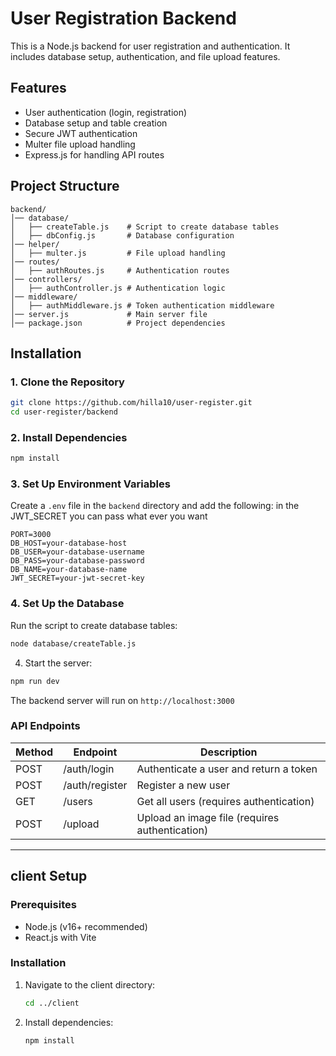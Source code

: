 # User Registration Backend

This is a Node.js backend for user registration and authentication. It includes database setup, authentication, and file upload features.

## Features

- User authentication (login, registration)
- Database setup and table creation
- Secure JWT authentication
- Multer file upload handling
- Express.js for handling API routes

## Project Structure

```
backend/
│── database/
│   ├── createTable.js    # Script to create database tables
│   ├── dbConfig.js       # Database configuration
│── helper/
│   ├── multer.js         # File upload handling
│── routes/
│   ├── authRoutes.js     # Authentication routes
│── controllers/
│   ├── authController.js # Authentication logic
│── middleware/
│   ├── authMiddleware.js # Token authentication middleware
│── server.js             # Main server file
│── package.json          # Project dependencies
```

## Installation

### 1. Clone the Repository

```sh
git clone https://github.com/hilla10/user-register.git
cd user-register/backend
```

### 2. Install Dependencies

```sh
npm install
```

### 3. Set Up Environment Variables

Create a `.env` file in the `backend` directory and add the following: in the JWT_SECRET you can pass what ever you want

```
PORT=3000
DB_HOST=your-database-host
DB_USER=your-database-username
DB_PASS=your-database-password
DB_NAME=your-database-name
JWT_SECRET=your-jwt-secret-key
```

### 4. Set Up the Database

Run the script to create database tables:

```sh
node database/createTable.js
```

4. Start the server:

```sh
npm run dev
```

The backend server will run on `http://localhost:3000`

### API Endpoints

| Method | Endpoint       | Description                                    |
| ------ | -------------- | ---------------------------------------------- |
| POST   | /auth/login    | Authenticate a user and return a token         |
| POST   | /auth/register | Register a new user                            |
| GET    | /users         | Get all users (requires authentication)        |
| POST   | /upload        | Upload an image file (requires authentication) |

---

## client Setup

### Prerequisites

- Node.js (v16+ recommended)
- React.js with Vite

### Installation

1. Navigate to the client directory:
   ```sh
   cd ../client
   ```
2. Install dependencies:
   ```sh
   npm install
   ```
